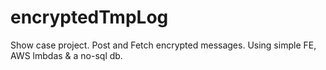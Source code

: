 # encryptedTmpLog
Show case project. Post and Fetch encrypted messages. Using simple FE, AWS lmbdas &amp; a no-sql db.
